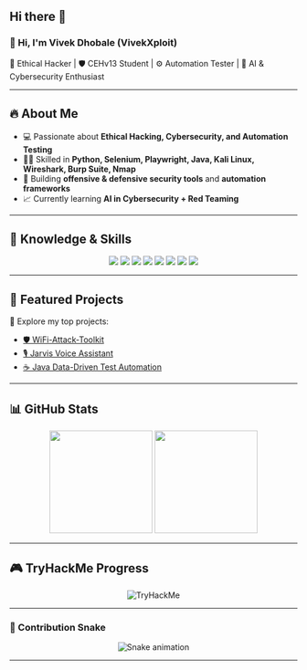 ## Hi there 👋

<h3>👋 Hi, I'm Vivek Dhobale (VivekXploit)</h3>

🚀 Ethical Hacker | 🛡️ CEHv13 Student | ⚙️ Automation Tester | 🤖 AI & Cybersecurity Enthusiast  

---

## 🔥 About Me
- 💻 Passionate about **Ethical Hacking, Cybersecurity, and Automation Testing**  
- 🧑‍💻 Skilled in **Python, Selenium, Playwright, Java, Kali Linux, Wireshark, Burp Suite, Nmap**  
- 🎯 Building **offensive & defensive security tools** and **automation frameworks**  
- 📈 Currently learning **AI in Cybersecurity + Red Teaming**  

---

## 🧰 Knowledge & Skills
<p align="center">
  <img src="https://img.shields.io/badge/Python-3670A0?style=for-the-badge&logo=python&logoColor=ffdd54"/>
  <img src="https://img.shields.io/badge/Kali_Linux-557C94?style=for-the-badge&logo=kalilinux&logoColor=white"/>
  <img src="https://img.shields.io/badge/Burp_Suite-FF6F00?style=for-the-badge&logo=burpsuite&logoColor=white"/>
  <img src="https://img.shields.io/badge/Nmap-00457C?style=for-the-badge&logo=gnuprivacyguard&logoColor=white"/>
  <img src="https://img.shields.io/badge/Wireshark-1679A7?style=for-the-badge&logo=wireshark&logoColor=white"/>
  <img src="https://img.shields.io/badge/Selenium-43B02A?style=for-the-badge&logo=selenium&logoColor=white"/>
  <img src="https://img.shields.io/badge/Playwright-2EAD33?style=for-the-badge&logo=playwright&logoColor=white"/>
  <img src="https://img.shields.io/badge/Java-007396?style=for-the-badge&logo=java&logoColor=white"/>
</p>

---

## 📂 Featured Projects
🔗 Explore my top projects:  

- [🛡️ WiFi-Attack-Toolkit](https://github.com/VivekDhobale/WiFi-Attack-Toolkit)  
- [🎙️ Jarvis Voice Assistant](https://github.com/VivekDhobale/Jarvis-Voice-Assistant)  
- [☕ Java Data-Driven Test Automation](https://github.com/VivekDhobale/Java-DataDriven-TestAutomation)  

---

## 📊 GitHub Stats
<p align="center">
  <img src="https://github-readme-stats.vercel.app/api?username=VivekDhobale&show_icons=true&theme=radical" height="180em"/>
  <img src="https://github-readme-stats.vercel.app/api/top-langs/?username=VivekDhobale&layout=compact&theme=radical" height="180em"/>
</p>

---

## 🎮 TryHackMe Progress
<p align="center">
  <img src="https://tryhackme-badges.s3.amazonaws.com/VivekXploit" alt="TryHackMe">
</p>

---

### 🐍 Contribution Snake
<p align="center">
  <img src="https://github.com/VivekDhobale-VivekXploit/VivekDhobale-VivekXploit/blob/main/github-contribution-grid-snake-dark.svg" alt="Snake animation">
</p>

---
